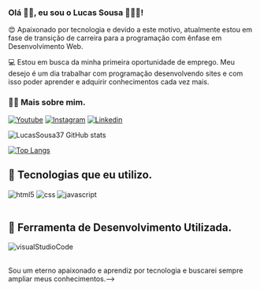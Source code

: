 ### Olá 👋🏻, eu sou o Lucas Sousa 🙋🏻‍♂️! 

😍 Apaixonado por tecnologia e devido a este motivo, atualmente estou em fase de transição de carreira para a programação com ênfase em Desenvolvimento Web.

💻 Estou em busca da minha primeira oportunidade de emprego. Meu desejo é um dia trabalhar com programação desenvolvendo sites e com isso poder aprender e adquirir conhecimentos cada vez mais.

### 🧑🏻 Mais sobre mim.

[![Youtube](https://img.shields.io/badge/YouTube-FF0000?style=for-the-badge&logo=youtube&logoColor=white)](https://www.youtube.com/@CasalLunique)
[![Instagram](https://img.shields.io/badge/Instagram-E4405F?style=for-the-badge&logo=instagram&logoColor=white)](instagram.com/lucasdonizetidsoficial)
[![Linkedin](https://img.shields.io/badge/LinkedIn-0077B5?style=for-the-badge&logo=linkedin&logoColor=white)](https://www.linkedin.com/in/lucas-sousals/)

![LucasSousa37 GitHub stats](https://github-readme-stats.vercel.app/api?username=lucassousa37&show_icons=true&theme=dracula)

[![Top Langs](https://github-readme-stats.vercel.app/api/top-langs/?username=lucassousa37)](https://github.com/lucassousa37/github-readme-stats)

## 🚀 Tecnologias que eu utilizo.
<div style="display: inline_block">
    <img align="center" alt="html5" src="https://img.shields.io/badge/HTML5-E34F26?style=for-the-badge&logo=html5&logoColor=white"/>
    <img align="center" alt="css" src="https://img.shields.io/badge/CSS-239120?&style=for-the-badge&logo=css3&logoColor=white"/>
    <img align="center" alt="javascript" src="https://img.shields.io/badge/JavaScript-F7DF1E?style=for-the-badge&logo=javascript&logoColor=black"/>
</div><br/>

## 🚀 Ferramenta de Desenvolvimento Utilizada.
<div style="display: inline_block">
    <img align="center" alt="visualStudioCode" src="https://img.shields.io/badge/Visual_Studio_Code-0078D4?style=for-the-badge&logo=visual%20studio%20code&logoColor=white"/>
</div><br/>

Sou um eterno apaixonado e aprendiz por tecnologia e buscarei sempre ampliar meus conhecimentos.-->
